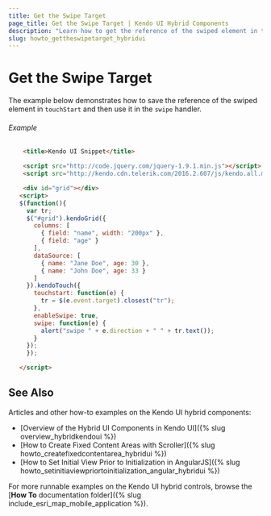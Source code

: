 ```yaml
---
title: Get the Swipe Target
page_title: Get the Swipe Target | Kendo UI Hybrid Components
description: "Learn how to get the reference of the swiped element in touchStart and then use it in the swipe handler."
slug: howto_gettheswipetarget_hybridui
---
```


# Get the Swipe Target

The example below demonstrates how to save the reference of the swiped element in `touchStart` and then use it in the `swipe` handler.

###### Example

```html
    <title>Kendo UI Snippet</title>

    <script src="http://code.jquery.com/jquery-1.9.1.min.js"></script>
    <script src="http://kendo.cdn.telerik.com/2016.2.607/js/kendo.all.min.js"></script>

    <div id="grid"></div>
   <script>
   $(function(){
     var tr;
     $("#grid").kendoGrid({
       columns: [
         { field: "name", width: "200px" },
         { field: "age" }
       ],
       dataSource: [
         { name: "Jane Doe", age: 30 },
         { name: "John Doe", age: 33 }
       ]
     }).kendoTouch({
       touchstart: function(e) {
         tr = $(e.event.target).closest("tr");
       },
       enableSwipe: true,
       swipe: function(e) {
         alert("swipe " + e.direction + " " + tr.text());
       }
     });
     });

   </script>
```

## See Also

Articles and other how-to examples on the Kendo UI hybrid components:

* [Overview of the Hybrid UI Components in Kendo UI]({% slug overview_hybridkendoui %})
* [How to Create Fixed Content Areas with Scroller]({% slug howto_createfixedcontentarea_hybridui %})
* [How to Set Initial View Prior to Initialization in AngularJS]({% slug howto_setinitiaviewpriortoinitialization_angular_hybridui %})

For more runnable examples on the Kendo UI hybrid controls, browse the [**How To** documentation folder]({% slug include_esri_map_mobile_application %}).
